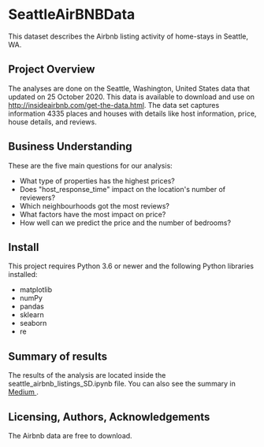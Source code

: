 # SeattleAirBNBData

This dataset describes the Airbnb listing activity of home-stays in Seattle, WA.

## Project Overview
The analyses are done on the Seattle, Washington, United States data that updated on 25 October 2020. This data is available to download and use on http://insideairbnb.com/get-the-data.html.
The data set captures information 4335 places and houses with details like host information, price, house details, and reviews.
 
## Business Understanding
These are the five main questions for our analysis:

- What type of properties has the highest prices?
- Does "host_response_time" impact on the location's number of reviewers?
- Which neighbourhoods got the most reviews?
- What factors have the most impact on price?
- How well can we predict the price and the number of bedrooms?

## Install
This project requires Python 3.6 or newer and the following Python libraries installed:
- matplotlib
- numPy
- pandas
- sklearn
- seaborn
- re

## Summary of results
The results of the analysis are located inside the seattle_airbnb_listings_SD.ipynb file.
You can also see the summary in <a href="https://sebelan-danishvar.medium.com/a-statistical-analysis-of-airbnb-listings-in-seattle-looking-to-dig-deeper-into-data-bf9e7777b4cf
">Medium </a>. 
## Licensing, Authors, Acknowledgements
The Airbnb data are free to download. 


